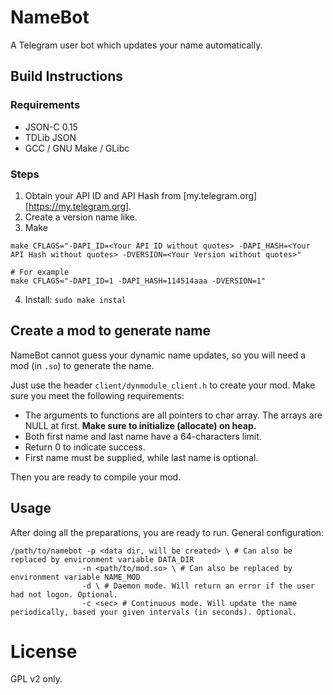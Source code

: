 # NameBot

A Telegram user bot which updates your name automatically.

## Build Instructions

### Requirements

* JSON-C 0.15
* TDLib JSON
* GCC / GNU Make / GLibc

### Steps

1. Obtain your API ID and API Hash from [my.telegram.org][https://my.telegram.org].
2. Create a version name like.
3. Make
```shell
make CFLAGS="-DAPI_ID=<Your API ID without quotes> -DAPI_HASH=<Your API Hash without quotes> -DVERSION=<Your Version without quotes>"

# For example
make CFLAGS="-DAPI_ID=1 -DAPI_HASH=114514aaa -DVERSION=1"
```
4. Install: `sudo make instal`

## Create a mod to generate name

NameBot cannot guess your dynamic name updates, so you will need a mod (in `.so`) to generate the name.

Just use the header `client/dynmodule_client.h` to create your mod. Make sure you meet the following requirements:

* The arguments to functions are all pointers to char array. The arrays are NULL at first. **Make sure to initialize (allocate) on heap.**
* Both first name and last name have a 64-characters limit.
* Return 0 to indicate success.
* First name must be supplied, while last name is optional.

Then you are ready to compile your mod.

## Usage

After doing all the preparations, you are ready to run. General configuration:

```shell
/path/to/namebot -p <data dir, will be created> \ # Can also be replaced by environment variable DATA_DIR
				-n <path/to/mod.so> \ # Can also be replaced by environment variable NAME_MOD
				-d \ # Daemon mode. Will return an error if the user had not logon. Optional.
				-c <sec> # Continuous mode. Will update the name periodically, based your given intervals (in seconds). Optional.
```

# License

GPL v2 only.
